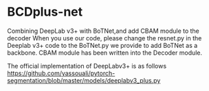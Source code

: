 # BCDplus-net
Combining DeepLab v3+ with BoTNet,and add CBAM module to the decoder
When you use our code, please change the resnet.py in the Deeplab v3+ code to the BoTNet.py we provide to add BoTNet as a backbone.
CBAM module has been written into the Decoder module.




The official implementation of DeepLabv3+ is as follows https://github.com/yassouali/pytorch-segmentation/blob/master/models/deeplabv3_plus.py
